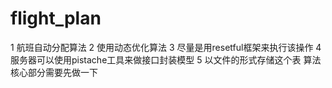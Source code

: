 # flight_plan

1 航班自动分配算法
2 使用动态优化算法
3 尽量是用resetful框架来执行该操作
4 服务器可以使用pistache工具来做接口封装模型
5 以文件的形式存储这个表
算法核心部分需要先做一下
